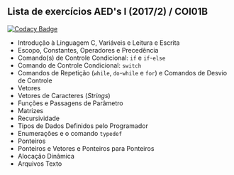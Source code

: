 ## Lista de exercícios AED's I (2017/2) / COI01B

[![Codacy Badge](https://api.codacy.com/project/badge/Grade/6fb1b36bea2045f7961a0c0f2fbf209a)](https://www.codacy.com?utm_source=github.com&amp;utm_medium=referral&amp;utm_content=Durfan/lab_aeds1&amp;utm_campaign=Badge_Grade)

* Introdução à Linguagem C, Variáveis e Leitura e Escrita
* Escopo, Constantes, Operadores e Precedência
* Comando(s) de Controle Condicional: `if` e `if`-`else`
* Comando de Controle Condicional: `switch`
* Comandos de Repetição (`while`, `do`-`while` e `for`) e Comandos de Desvio de Controle
* Vetores
* Vetores de Caracteres (_Strings_)
* Funções e Passagens de Parâmetro
* Matrizes
* Recursividade
* Tipos de Dados Definidos pelo Programador
* Enumerações e o comando `typedef`
* Ponteiros
* Ponteiros e Vetores e Ponteiros para Ponteiros
* Alocação Dinâmica
* Arquivos Texto
